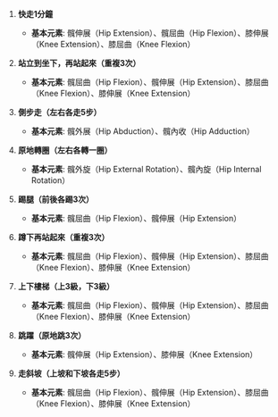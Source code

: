 1. **快走1分鐘**
   - **基本元素**: 髖伸展（Hip Extension）、髖屈曲（Hip Flexion）、膝伸展（Knee Extension）、膝屈曲（Knee Flexion）

2. **站立到坐下，再站起來（重複3次）**
   - **基本元素**: 髖屈曲（Hip Flexion）、髖伸展（Hip Extension）、膝屈曲（Knee Flexion）、膝伸展（Knee Extension）

3. **側步走（左右各走5步）**
   - **基本元素**: 髖外展（Hip Abduction）、髖內收（Hip Adduction）

4. **原地轉圈（左右各轉一圈）**
   - **基本元素**: 髖外旋（Hip External Rotation）、髖內旋（Hip Internal Rotation）

5. **踢腿（前後各踢3次）**
   - **基本元素**: 髖屈曲（Hip Flexion）、髖伸展（Hip Extension）

6. **蹲下再站起來（重複3次）**
   - **基本元素**: 髖屈曲（Hip Flexion）、髖伸展（Hip Extension）、膝屈曲（Knee Flexion）、膝伸展（Knee Extension）

7. **上下樓梯（上3級，下3級）**
   - **基本元素**: 髖屈曲（Hip Flexion）、髖伸展（Hip Extension）、膝屈曲（Knee Flexion）、膝伸展（Knee Extension）

8. **跳躍（原地跳3次）**
   - **基本元素**: 髖伸展（Hip Extension）、膝伸展（Knee Extension）

9. **走斜坡（上坡和下坡各走5步）**
   - **基本元素**: 髖屈曲（Hip Flexion）、髖伸展（Hip Extension）、膝屈曲（Knee Flexion）、膝伸展（Knee Extension）